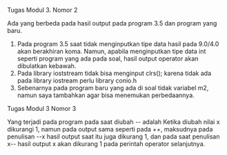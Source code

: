 Tugas Modul 3. Nomor 2

Ada yang berbeda pada hasil output pada program 3.5 dan program yang baru.
1.	Pada program 3.5 saat tidak menginputkan tipe data hasil pada 9.0/4.0 akan berakhiran koma.
	Namun, apabila menginputkan tipe data int seperti program yang ada pada soal, hasil output operator
	akan dibulatkan kebawah.
2.	Pada library ioststream tidak bisa menginput clrs(); karena tidak ada pada library iostream perlu
	library conio.h
3.	Sebenarnya pada program baru yang ada di soal tidak variabel m2, namun saya tambahkan agar bisa
	menemukan perbedaannya.

Tugas Modul 3 Nomor 3

Yang terjadi pada program pada saat diubah -- adalah
Ketika diubah nilai x dikurangi 1, namun pada output sama seperti pada ++, maksudnya pada penulisan --x
hasil output saat itu juga dikurang 1, dan pada saat penulisan x-- hasil output x akan dikurang 1 pada perintah
operator selanjutnya.